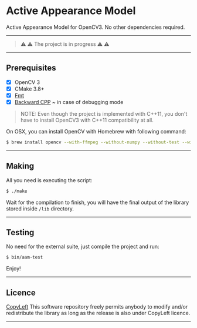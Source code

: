 # Active Appearance Model

Active Appearance Model for OpenCV3. No other dependencies required.

---
>  :warning: :warning: The project is in progress  :warning: :warning:
---

## Prerequisites

- [x] OpenCV 3
- [x] CMake 3.8+
- [x] [Fmt](http://fmtlib.net/latest/usage.html#building-the-library)
- [x] [Backward CPP](https://github.com/bombela/backward-cpp) ~ in case of debugging mode

> NOTE: Even though the project is implemented with C++11, you don't have to install OpenCV3 with C++11 compatibility at all.

On OSX, you can install OpenCV with Homebrew with following command:

```bash
$ brew install opencv --with-ffmpeg --without-numpy --without-test --with-contrib --with-python3
```

---

## Making

All you need is executing the script:

```bash
$ ./make
```

Wait for the compilation to finish, you will have the final output 
of the library stored inside `/lib` directory.

---

## Testing

No need for the external suite, just compile the project and run:

```bash
$ bin/aam-test
```

Enjoy!

---

## Licence

[CopyLeft](https://en.wikipedia.org/wiki/Copyleft)
This software repository freely permits anybody to modify 
and/or redistribute the library as long as the release 
is also under CopyLeft licence.

---